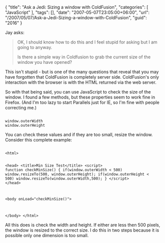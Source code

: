 {
	"title": "Ask a Jedi: Sizing a window with ColdFusion",
	"categories": [
		"JavaScript"
	],
	"tags": [],
	"date": "2007-05-07T23:05:00+06:00",
	"url": "/2007/05/07/Ask-a-Jedi-Sizing-a-window-with-ColdFusion",
	"guid": "2016"
}

Jay asks:

<blockquote>
OK, I should know how to do this and I feel stupid for asking but I am going to anyway.

Is there a simple way in Coldfusion to grab the current
size of the window you have opened?
</blockquote>

This isn't stupid - but is one of the many questions that reveal that you may have forgotten that ColdFusion is completely server side. ColdFusion's only interaction with the browser is with the HTML returned via the web server. 

So with that being said, you can use JavaScript to check the size of the window. I found a few methods, but these properties seem to work fine in Firefox. (And I'm too lazy to start Parallels just for IE, so I'm fine with people correcting me.)

<code>
window.outerWidth
window.outerHeight
</code>

You can check these values and if they are too small, resize the window. Consider this complete example:

<code>
&lt;html&gt;

&lt;head&gt;
&lt;title&gt;Min Size Test&lt;/title&gt;
&lt;script&gt;
function checkMinSize() {
	if(window.outerWidth &lt; 500) window.resizeTo(500, window.outerHeight);
	if(window.outerHeight &lt; 500) window.resizeTo(window.outerWidth,500);
}
&lt;/script&gt;
&lt;/head&gt;

&lt;body onLoad="checkMinSize()"&gt;

&lt;/body&gt;
&lt;/html&gt;
</code>

All this does is check the width and height. If either are less then 500 pixels, the window is resized to the correct size. I do this in two steps because it is possible only one dimension is too small.